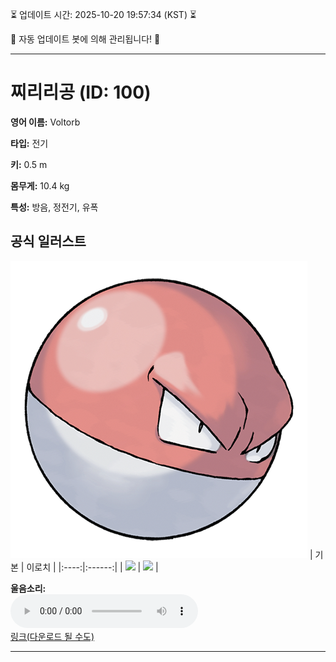
⏳ 업데이트 시간: 2025-10-20 19:57:34 (KST) ⏳

🤖 자동 업데이트 봇에 의해 관리됩니다! 🤖

---

# 찌리리공 (ID: 100)
**영어 이름:** Voltorb

**타입:** 전기

**키:** 0.5 m

**몸무게:** 10.4 kg

**특성:** 방음, 정전기, 유폭

## 공식 일러스트
![](https://raw.githubusercontent.com/PokeAPI/sprites/master/sprites/pokemon/other/official-artwork/100.png)
| 기본 | 이로치 |
|:----:|:------:|
| <img src="http://play.pokemonshowdown.com/sprites/ani/voltorb.gif" width="200"> | <img src="http://play.pokemonshowdown.com/sprites/ani-shiny/voltorb.gif" width="200"> |

**울음소리:**<br><audio controls src="https://raw.githubusercontent.com/PokeAPI/cries/main/cries/pokemon/latest/100.ogg"></audio><br> [링크(다운로드 될 수도)](https://raw.githubusercontent.com/PokeAPI/cries/main/cries/pokemon/latest/100.ogg)


---
